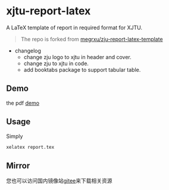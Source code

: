 # xjtu-report-latex

A LaTeX template of report in required format for XJTU.

> The repo is forked from [megrxu/zju-report-latex-template](https://github.com/megrxu/zju-report-latex-template)

- changelog
  - change zju logo to xjtu in header and cover.
  - change zju to xjtu in code.
  - add booktabs package to support tabular table.

## Demo

the pdf [demo](./demo.pdf)

## Usage

Simply

```bash
xelatex report.tex
```

## Mirror

您也可以访问国内镜像站[gitee](https://gitee.com/chaoers/XJTU-latex-report)来下载相关资源
